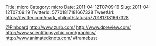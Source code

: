 Title: micro
Category: micro
Date: 2011-04-12T07:09:19
Slug: 2011-04-12T07:09:19
TwitterId: 57701817181667328
TweetUrl: https://twitter.com/mark_philpot/status/57701817181667328

[@Pinboard](https://twitter.com/Pinboard) http://www.zurb.com/ http://www.dpreview.com/ http://www.scientificpsychic.com/graphics/ http://www.animatedknots.com/ #framebust